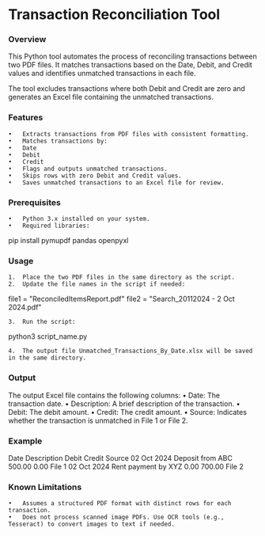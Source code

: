 
# Transaction Reconciliation Tool

### Overview

This Python tool automates the process of reconciling transactions between two PDF files. It matches transactions based on the Date, Debit, and Credit values and identifies unmatched transactions in each file.

The tool excludes transactions where both Debit and Credit are zero and generates an Excel file containing the unmatched transactions.

### Features

	•	Extracts transactions from PDF files with consistent formatting.
	•	Matches transactions by:
	•	Date
	•	Debit
	•	Credit
	•	Flags and outputs unmatched transactions.
	•	Skips rows with zero Debit and Credit values.
	•	Saves unmatched transactions to an Excel file for review.

### Prerequisites

	•	Python 3.x installed on your system.
	•	Required libraries:

pip install pymupdf pandas openpyxl

### Usage

	1.	Place the two PDF files in the same directory as the script.
	2.	Update the file names in the script if needed:

file1 = "ReconciledItemsReport.pdf"
file2 = "Search_20112024 - 2 Oct 2024.pdf"


	3.	Run the script:

python3 script_name.py


	4.	The output file Unmatched_Transactions_By_Date.xlsx will be saved in the same directory.

### Output

The output Excel file contains the following columns:
	•	Date: The transaction date.
	•	Description: A brief description of the transaction.
	•	Debit: The debit amount.
	•	Credit: The credit amount.
	•	Source: Indicates whether the transaction is unmatched in File 1 or File 2.

### Example

Date	Description	Debit	Credit	Source
02 Oct 2024	Deposit from ABC	500.00	0.00	File 1
02 Oct 2024	Rent payment by XYZ	0.00	700.00	File 2

### Known Limitations

	•	Assumes a structured PDF format with distinct rows for each transaction.
	•	Does not process scanned image PDFs. Use OCR tools (e.g., Tesseract) to convert images to text if needed.
